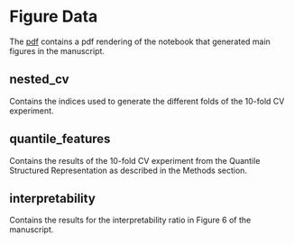 # Figure Data

The [pdf](neural_fragility_journal_figures.pdf) contains a pdf rendering of the 
notebook that generated main figures in the manuscript.

## nested_cv

Contains the indices used to generate the different folds of the 10-fold CV experiment.

## quantile_features

Contains the results of the 10-fold CV experiment from the Quantile Structured Representation as described in the Methods section.

## interpretability

Contains the results for the interpretability ratio in Figure 6 of the manuscript.